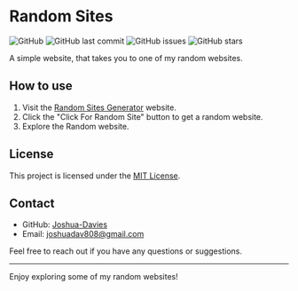 # Random Sites

![GitHub](https://img.shields.io/github/license/Joshua-Davies/randomsites)
![GitHub last commit](https://img.shields.io/github/last-commit/Joshua-Davies/randomsites)
![GitHub issues](https://img.shields.io/github/issues/Joshua-Davies/randomsites)
![GitHub stars](https://img.shields.io/github/stars/Joshua-Davies/randomsites)

A simple website, that takes you to one of my random websites.

## How to use

1. Visit the [Random Sites Generator](https://joshua-davies.github.io/randomsites/) website.
2. Click the "Click For Random Site" button to get a random website.
3. Explore the Random website.

## License

This project is licensed under the [MIT License](LICENSE).

## Contact

- GitHub: [Joshua-Davies](https://github.com/Joshua-Davies)
- Email: joshuadav808@gmail.com

Feel free to reach out if you have any questions or suggestions.

---

Enjoy exploring some of my random websites!
